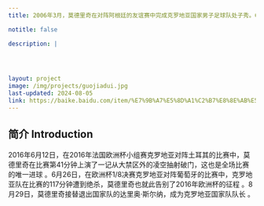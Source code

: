 ```yaml
---
title: 2006年3月，莫德里奇在对阵阿根廷的友谊赛中完成克罗地亚国家男子足球队处子秀。6月，莫德里奇在2006年德国世界杯小组赛克罗地亚对阵日本和澳大利亚的比赛中替补上场 。

notitle: false

description: |
  



layout: project
image: /img/projects/guojiadui.jpg
last-updated: 2024-08-05
link: https://baike.baidu.com/item/%E7%9B%A7%E5%8D%A1%C2%B7%E8%8E%AB%E5%BE%B7%E9%87%8C%E5%A5%87/3311744
---
```


## 简介 Introduction

2016年6月12日，在2016年法国欧洲杯小组赛克罗地亚对阵土耳其的比赛中，莫德里奇在比赛第41分钟上演了一记从大禁区外的凌空抽射破门，这也是全场比赛的唯一进球 。6月26日，在欧洲杯1/8决赛克罗地亚对阵葡萄牙的比赛中，克罗地亚队在比赛的117分钟遭到绝杀，莫德里奇也就此告别了2016年欧洲杯的征程 。8月29日，莫德里奇接替退出国家队的达里奥·斯尔纳，成为克罗地亚国家队队长 。

